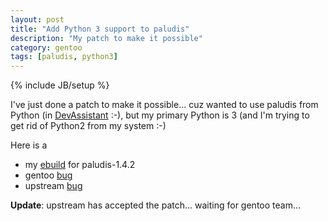 ```yaml
---
layout: post
title: "Add Python 3 support to paludis"
description: "My patch to make it possible"
category: gentoo
tags: [paludis, python3]
---
```

{% include JB/setup %}

I've just done a patch to make it possible... cuz wanted to use paludis from Python (in [DevAssistant](https://github.com/zaufi/devassistant) :-), 
but my primary Python is 3 (and I'm trying to get rid of Python2 from my system :-)

Here is a
* my [ebuild](https://github.com/zaufi/zaufi-overlay/blob/master/sys-apps/paludis/paludis-1.4.2-r2.ebuild) for paludis-1.4.2
* gentoo [bug](https://bugs.gentoo.org/show_bug.cgi?id=493906)
* upstream [bug](http://paludis.exherbo.org/trac/ticket/1297)

**Update**: upstream has accepted the patch... waiting for gentoo team...
